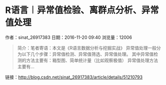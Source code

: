# R语言︱异常值检验、离群点分析、异常值处理
作者：sinat_26917383
日期：2016-11-20 09:40
浏览量：12006
> 简介：笔者寄语：本文是《R语言数据分析与挖掘实战》
异常值处理一般分为以下几个步骤：异常值检测、异常值筛选、异常值处理。
其中异常值检测的方法主要有：箱型图、简单统计量（比如观察极值）
异常值处理方法主要有...

 链接：http://blog.csdn.net/sinat_26917383/article/details/51210793
